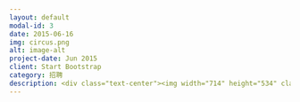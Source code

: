 ```yaml
---
layout: default
modal-id: 3
date: 2015-06-16
img: circus.png
alt: image-alt
project-date: Jun 2015
client: Start Bootstrap
category: 招聘
description: <div class="text-center"><img width="714" height="534" class="img-responsive img-centered" alt="{{ post.alt }}"  src="http://openmindclub.qiniudn.com/Yixuan/image/resume.jpg"></div>
---
```

